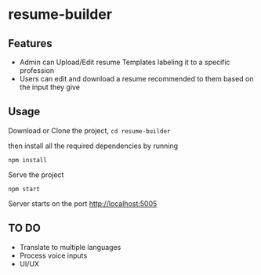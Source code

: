 # resume-builder

## Features
<ul>
<li>Admin can Upload/Edit resume Templates labeling it to a specific profession</li>
<li>Users can edit and download a resume recommended to them based on the input they give </li>
</ul>

## Usage

Download or Clone the project, ``` cd resume-builder ```

then install all the required dependencies by running

```
npm install
```

Serve the project

```
npm start
```

Server starts on the port [http://localhost:5005](http://localhost:5005)

## TO DO
<ul>
<li>Translate to multiple languages</li>
<li>Process voice inputs</li>
<li>UI/UX</li>
</ul>
